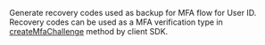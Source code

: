 Generate recovery codes used as backup for MFA flow for User ID.
Recovery codes can be used as a MFA verification type in [createMfaChallenge](/docs/references/cloud/client-web/account#createMfaChallenge) method by client SDK.
